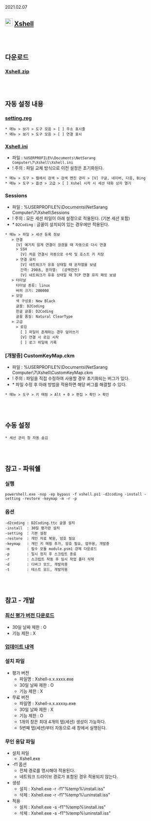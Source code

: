 2021.02.07

## <img src="https://raw.githubusercontent.com/ssokka/Icons/master/xshell.ico" width=25> [Xshell](https://www.netsarang.com/xshell/)

<br><br>

## 다운로드
### [Xshell.zip](https://raw.githubusercontent.com/ssokka/Windows/master/Xshell/Xshell.zip)

<br><br>

## 자동 설정 내용
### [setting.reg](setting.reg)
```
* 메뉴 > 보기 > 도구 모음 > [ ] 주소 표시줄
* 메뉴 > 보기 > 도구 모음 > [ ] 연결 표시
```
### [Xshell.ini](Xshell.ini)
- 파일 : `%USERPROFILE%\Documents\NetSarang Computer\7\Xshell\Xshell.ini`
- ! 주의 : 파일 교체 방식으로 이전 설정은 초기화된다.
```
* 메뉴 > 도구 > 웹에서 검색 > 검색 엔진 관리 > [V] 구글, 네이버, 다음, Bing
* 메뉴 > 도구 > 옵션 > 고급 > [ ] Xshel 시작 시 세션 대화 상자 열기
```
### Sessions
- 파일 : %USERPROFILE%\Documents\NetSarang Computer\7\Xshell\Sessions
- ! 주의 : 모든 세션 파일이 아래 설정으로 적용된다. (기본 세션 포함)
- \* `D2Coding` : 글꼴이 설치되어 있는 경우에만 적용된다.
```
* 메뉴 > 파일 > 세션 등록 정보
   > 연결
     [V] 예기치 않게 연결이 끊겼을 때 자동으로 다시 연결
     > SSH
       [V] 처음 연결시 자동으로 수락 및 호스트 키 저장
     > 연결 유지
       [V] 네트워크가 유휴 상태일 때 문자열을 보냄
       간격: 290초, 문자열:  (공백한칸)
       [V] 네트워크가 유휴 상태일 때 TCP 연결 유지 패킷 보냄
   > 터미널
     터미널 종류: linux
     버퍼 크기: 200000
   > 모양
     색 구성표: New Black
     글꼴: D2Coding
     한글 글꼴: D2Coding
     글꼴 품질: Natural ClearType
   > 고급
     > 로깅
       [ ] 파일이 존재하는 경우 덮어쓰기
       [V] 연결 시 로깅 시작
       [ ] 로그 파일에 기록
```
### [개발중] CustomKeyMap.ckm
- 파일 : %USERPROFILE%\Documents\NetSarang Computer\7\Xshell\CustomKeyMap.ckm
- ! 주의 : 파일을 직접 수정하여 사용할 경우 초기화되는 버그가 있다.
- \* 파일 수정 후 아래 방법을 적용하면 해당 버그를 해결할 수 있다.
```
* 메뉴 > 도구 > 키 매핑 > Alt + 0 > 편집 > 확인 > 확인
```

<br><br>

## 수동 설정
```
* 세선 관리 창 자동 숨김
```

<br><br>

## 참고 - 파워쉘
### 실행
```
powershell.exe -nop -ep bypass -f xshell.ps1 -d2coding -install -setting -restore -keymap -m -r -p
```
### 옵션
```
-d2coding : D2Coding.ttc 글꼴 설치
-install  : 30일 평가판 설치
-setting  : 기본 설정
-restore  : 개인 자료 복원, 암호 필요
-keymap   : 개인 키 매핑 추가, 암호 필요, 업무용, 개발중
-m        : 필수 모듈 module.psm1 강제 다운로드
-p        : 일시 정지 후 스크립트 종료
-r        : 스크립트 작동 후 임시 작업 폴더 삭제
-d        : 디버그 모드, 개발자용
-t        : 테스트 모드, 개발자용
```

<br><br>

## 참고 - 개발
### [최신 평가 버전 다운로드](https://www.filehorse.com/download-xshell-free/)  
- 30일 날짜 제한 : O
- 기능 제한 : X
### [업데이트 내역](https://www.netsarang.com/json/product/update.html?productcode=2&languagestatus=1)
### 설치 파일
- 평가 버전
  - 파일명 : Xshell-x.x.xxxx.exe
  - 30일 날짜 제한 : O
  - 기능 제한 : X
- 무료 버전
  - 파일명 : Xshell-x.x.xxxx`p`.exe
  - 30일 날짜 제한 : X
  - 기능 제한 : O
  - 1개의 창은 최대 4개의 탭(세션) 생성이 가능하다.
  - 5번째 탭(세션)부터 자동으로 새 창에서 실행된다.
### 무인 응답 파일
- 설치 파일
  - Xshell.exe
- -f1 옵션
  - 전체 경로를 명시해야 적용된다.
  - 네트워크 드라이브 경로가 포함된 경우 적용되지 않는다.
- 생성
  - 설치 : Xshell.exe -r -f1"%temp%\install.iss"
  - 삭제 : Xshell.exe -r -f1"%temp%\uninstall.iss"
- 적용
  - 설치 : Xshell.exe -s -f1"%temp%\install.iss"
  - 삭제 : Xshell.exe -s -f1"%temp%\uninstall.iss"
